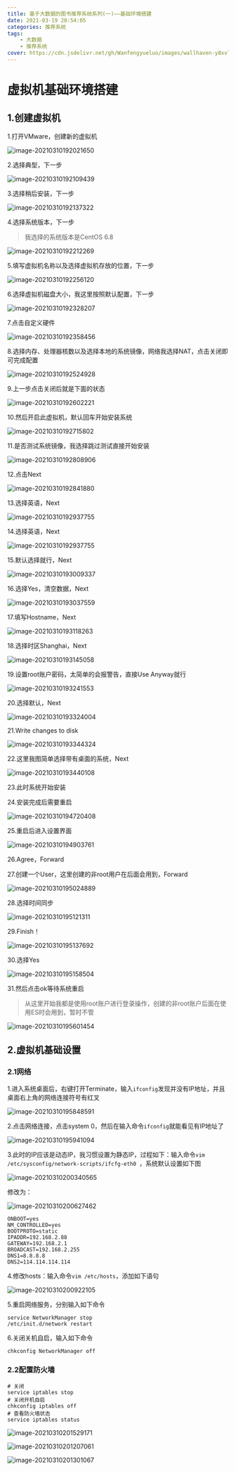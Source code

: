 ```yaml
---
title: 基于大数据的图书推荐系统系列(一)——基础环境搭建
date: 2021-03-19 20:54:05
categories: 推荐系统
tags: 
	- 大数据
	- 推荐系统
cover: https://cdn.jsdelivr.net/gh/Wanfengyueluo/images/wallhaven-y8xvlg-1616224225840.jpg
---
```


# 虚拟机基础环境搭建


## 1.创建虚拟机

1.打开VMware，创建新的虚拟机

![image-20210310192021650](https://cdn.jsdelivr.net/gh/Wanfengyueluo/images/image-20210310192021650.png)

2.选择典型，下一步

![image-20210310192109439](https://cdn.jsdelivr.net/gh/Wanfengyueluo/images/image-20210310192109439.png)

3.选择稍后安装，下一步

![image-20210310192137322](https://cdn.jsdelivr.net/gh/Wanfengyueluo/images/image-20210310192137322.png)

4.选择系统版本，下一步

   > 我选择的系统版本是CentOS 6.8

![image-20210310192212269](https://cdn.jsdelivr.net/gh/Wanfengyueluo/images/image-20210310192212269.png)

5.填写虚拟机名称以及选择虚拟机存放的位置，下一步

![image-20210310192256120](https://cdn.jsdelivr.net/gh/Wanfengyueluo/images/image-20210310192256120.png)

6.选择虚拟机磁盘大小，我这里按照默认配置，下一步

![image-20210310192328207](https://cdn.jsdelivr.net/gh/Wanfengyueluo/images/image-20210310192328207.png)

7.点击自定义硬件

![image-20210310192358456](https://cdn.jsdelivr.net/gh/Wanfengyueluo/images/image-20210310192358456.png)

8.选择内存、处理器核数以及选择本地的系统镜像，网络我选择NAT，点击关闭即可完成配置

![image-20210310192524928](https://cdn.jsdelivr.net/gh/Wanfengyueluo/images/image-20210310192524928.png)

9.上一步点击关闭后就是下面的状态

![image-20210310192602221](https://cdn.jsdelivr.net/gh/Wanfengyueluo/images/image-20210310192602221.png)

10.然后开启此虚拟机，默认回车开始安装系统

![image-20210310192715802](https://cdn.jsdelivr.net/gh/Wanfengyueluo/images/image-20210310192841880.png)

11.是否测试系统镜像，我选择跳过测试直接开始安装

![image-20210310192808906](https://cdn.jsdelivr.net/gh/Wanfengyueluo/images/image-20210310192808906.png)

12.点击Next

![image-20210310192841880](https://cdn.jsdelivr.net/gh/Wanfengyueluo/images/image-20210310192841880.png)

13.选择英语，Next

![image-20210310192937755](https://cdn.jsdelivr.net/gh/Wanfengyueluo/images/image-20210310192911574.png)

14.选择英语，Next

![image-20210310192937755](https://cdn.jsdelivr.net/gh/Wanfengyueluo/images/image-20210310192937755.png)

15.默认选择就行，Next

![image-20210310193009337](https://cdn.jsdelivr.net/gh/Wanfengyueluo/images/image-20210310193009337.png)

16.选择Yes，清空数据，Next

![image-20210310193037559](https://cdn.jsdelivr.net/gh/Wanfengyueluo/images/image-20210310193037559.png)

17.填写Hostname，Next

![image-20210310193118263](https://cdn.jsdelivr.net/gh/Wanfengyueluo/images/image-20210310193118263.png)

18.选择时区Shanghai，Next

![image-20210310193145058](https://cdn.jsdelivr.net/gh/Wanfengyueluo/images/image-20210310193145058.png)

19.设置root账户密码，太简单的会报警告，直接Use Anyway就行

![image-20210310193241553](https://cdn.jsdelivr.net/gh/Wanfengyueluo/images/image-20210310193241553.png)

20.选择默认，Next

![image-20210310193324004](https://cdn.jsdelivr.net/gh/Wanfengyueluo/images/image-20210310193324004.png)

21.Write changes to disk

![image-20210310193344324](https://cdn.jsdelivr.net/gh/Wanfengyueluo/images/image-20210310193344324.png)

22.这里我图简单选择带有桌面的系统，Next

![image-20210310193440108](https://cdn.jsdelivr.net/gh/Wanfengyueluo/images/image-20210310193440108.png)

23.此时系统开始安装

24.安装完成后需要重启

![image-20210310194720408](https://cdn.jsdelivr.net/gh/Wanfengyueluo/images/image-20210310194720408.png)

25.重启后进入设置界面

![image-20210310194903761](https://cdn.jsdelivr.net/gh/Wanfengyueluo/images/image-20210310194903761.png)

26.Agree，Forward

27.创建一个User，这里创建的非root用户在后面会用到，Forward

![image-20210310195024889](https://cdn.jsdelivr.net/gh/Wanfengyueluo/images/image-20210310195024889.png)

28.选择时间同步

![image-20210310195121311](https://cdn.jsdelivr.net/gh/Wanfengyueluo/images/image-20210310195121311.png)

29.Finish！

![image-20210310195137692](https://cdn.jsdelivr.net/gh/Wanfengyueluo/images/image-20210310195137692.png)

30.选择Yes

![image-20210310195158504](https://cdn.jsdelivr.net/gh/Wanfengyueluo/images/image-20210310195158504.png)

31.然后点击ok等待系统重启

> 从这里开始我都是使用root账户进行登录操作，创建的非root账户后面在使用ES时会用到，暂时不管

![image-20210310195601454](https://cdn.jsdelivr.net/gh/Wanfengyueluo/images/image-20210310195601454.png)

## 2.虚拟机基础设置

### 2.1网络

1.进入系统桌面后，右键打开Terminate，输入`ifconfig`发现并没有IP地址，并且桌面右上角的网络连接符号有红叉

![image-20210310195848591](https://cdn.jsdelivr.net/gh/Wanfengyueluo/images/image-20210310195848591.png)

2.点击网络连接，点击system 0，然后在输入命令`ifconfig`就能看见有IP地址了

![image-20210310195941094](https://cdn.jsdelivr.net/gh/Wanfengyueluo/images/image-20210310195941094.png)

3.此时的IP应该是动态IP，我习惯设置为静态IP，过程如下：输入命令`vim /etc/sysconfig/network-scripts/ifcfg-eth0 `，系统默认设置如下图

![image-20210310200340565](https://cdn.jsdelivr.net/gh/Wanfengyueluo/images/image-20210310200340565.png)

修改为：

![image-20210310200627462](https://cdn.jsdelivr.net/gh/Wanfengyueluo/images/image-20210310200627462.png)

```shell
ONBOOT=yes
NM_CONTROLLED=yes
BOOTPROTO=static
IPADDR=192.168.2.88
GATEWAY=192.168.2.1
BROADCAST=192.168.2.255
DNS1=8.8.8.8
DNS2=114.114.114.114
```

4.修改hosts：输入命令`vim /etc/hosts`，添加如下语句

![image-20210310200922105](https://cdn.jsdelivr.net/gh/Wanfengyueluo/images/image-20210310200922105.png)

5.重启网络服务，分别输入如下命令

```shell
service NetworkManager stop
/etc/init.d/network restart
```

6.关闭关机自启，输入如下命令

```shell
chkconfig NetworkManager off
```



### 2.2配置防火墙

```shell
# 关闭
service iptables stop
# 关闭开机自启
chkconfig iptables off
# 查看防火墙状态
service iptables status
```

![image-20210310201529171](https://cdn.jsdelivr.net/gh/Wanfengyueluo/images/image-20210310201529171.png)

![image-20210310201207061](https://cdn.jsdelivr.net/gh/Wanfengyueluo/images/image-20210310201207061.png)

![image-20210310201301067](https://cdn.jsdelivr.net/gh/Wanfengyueluo/images/image-20210310201301067.png)